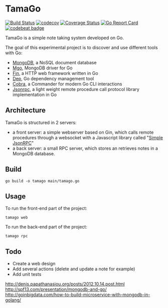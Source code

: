 # TamaGo

[![Build Status](https://travis-ci.org/SebastienBoisard/TamaGo.svg?branch=master)](https://travis-ci.org/SebastienBoisard/TamaGo)
[![codecov](https://codecov.io/gh/SebastienBoisard/TamaGo/branch/master/graph/badge.svg)](https://codecov.io/gh/SebastienBoisard/TamaGo)
[![Coverage Status](https://coveralls.io/repos/github/SebastienBoisard/TamaGo/badge.svg)](https://coveralls.io/github/SebastienBoisard/TamaGo)
[![Go Report Card](https://goreportcard.com/badge/github.com/SebastienBoisard/TamaGo)](https://goreportcard.com/report/github.com/SebastienBoisard/TamaGo)
[![codebeat badge](https://codebeat.co/badges/072b5178-c192-4b3f-99c0-bae916589180)](https://codebeat.co/projects/github-com-sebastienboisard-tamago)

TamaGo is a simple note taking system developed on Go.  

The goal of this experimental project is to discover and use different tools with Go:
  - [MongoDB](https://www.mongodb.com/), a NoSQL document database
  - [Mgo](http://labix.org/mgo),  MongoDB driver for Go   
  - [Fin](https://github.com/gin-gonic/gin), a HTTP web framework written in Go
  - [Dep](https://github.com/golang/dep), Go dependency management tool 
  - [Cobra](https://github.com/spf13/cobra), a Commander for modern Go CLI interactions
  - [Jsonrpc](https://golang.org/pkg/net/rpc/jsonrpc/), a light weight remote procedure call protocol library implementation in Go 


## Architecture

TamaGo is structured in 2 servers: 
  - a front server: a simple webserver based on Gin, which calls remote procedures through a websocket with a 
  Javascript library called "[Simple JsonRPC](https://github.com/jershell/simple-jsonrpc-js)"
  - a back server: a small RPC server, which stores an retrieves notes in a MongoDB database.
  
## Build

```
go build -o tamago main/tamago.go
```


## Usage

To run the front-end part of the project:
```
tamago web
```

To run the back-end part of the project: 
```
tamago rpc
```

## Todo

  - Create a web design
  - Add several actions (delete and update a note for example)
  - Add unit tests

  
  
http://denis.papathanasiou.org/posts/2012.10.14.post.html
http://spf13.com/presentation/mongodb-and-go/
http://goinbigdata.com/how-to-build-microservice-with-mongodb-in-golang/
